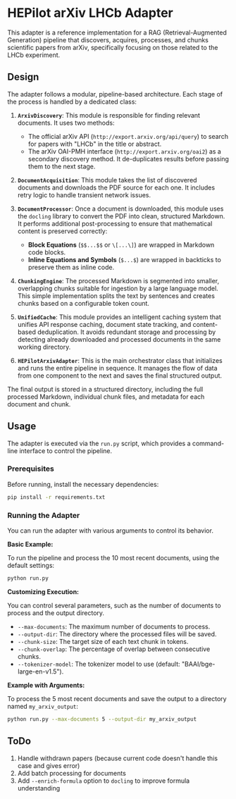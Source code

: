 # HEPilot arXiv LHCb Adapter

This adapter is a reference implementation for a RAG (Retrieval-Augmented Generation) pipeline that discovers, acquires, processes, and chunks scientific papers from arXiv, specifically focusing on those related to the LHCb experiment.

## Design

The adapter follows a modular, pipeline-based architecture. Each stage of the process is handled by a dedicated class:

1.  **`ArxivDiscovery`**: This module is responsible for finding relevant documents. It uses two methods:
    *   The official arXiv API (`http://export.arxiv.org/api/query`) to search for papers with "LHCb" in the title or abstract.
    *   The arXiv OAI-PMH interface (`http://export.arxiv.org/oai2`) as a secondary discovery method.
    It de-duplicates results before passing them to the next stage.

2.  **`DocumentAcquisition`**: This module takes the list of discovered documents and downloads the PDF source for each one. It includes retry logic to handle transient network issues.

3.  **`DocumentProcessor`**: Once a document is downloaded, this module uses the `docling` library to convert the PDF into clean, structured Markdown. It performs additional post-processing to ensure that mathematical content is preserved correctly:
    *   **Block Equations** (`$$...$$` or `\[...\]`) are wrapped in Markdown code blocks.
    *   **Inline Equations and Symbols** (`$...$`) are wrapped in backticks to preserve them as inline code.

4.  **`ChunkingEngine`**: The processed Markdown is segmented into smaller, overlapping chunks suitable for ingestion by a large language model. This simple implementation splits the text by sentences and creates chunks based on a configurable token count.

5.  **`UnifiedCache`**: This module provides an intelligent caching system that unifies API response caching, document state tracking, and content-based deduplication. It avoids redundant storage and processing by detecting already downloaded and processed documents in the same working directory.

6.  **`HEPilotArxivAdapter`**: This is the main orchestrator class that initializes and runs the entire pipeline in sequence. It manages the flow of data from one component to the next and saves the final structured output.

The final output is stored in a structured directory, including the full processed Markdown, individual chunk files, and metadata for each document and chunk.

## Usage

The adapter is executed via the `run.py` script, which provides a command-line interface to control the pipeline.

### Prerequisites

Before running, install the necessary dependencies:

```bash
pip install -r requirements.txt
```

### Running the Adapter

You can run the adapter with various arguments to control its behavior.

**Basic Example:**

To run the pipeline and process the 10 most recent documents, using the default settings:

```bash
python run.py
```

**Customizing Execution:**

You can control several parameters, such as the number of documents to process and the output directory.

*   `--max-documents`: The maximum number of documents to process.
*   `--output-dir`: The directory where the processed files will be saved.
*   `--chunk-size`: The target size of each text chunk in tokens.
*   `--chunk-overlap`: The percentage of overlap between consecutive chunks.
*   `--tokenizer-model`: The tokenizer model to use (default: "BAAI/bge-large-en-v1.5").

**Example with Arguments:**

To process the 5 most recent documents and save the output to a directory named `my_arxiv_output`:

```bash
python run.py --max-documents 5 --output-dir my_arxiv_output
```

## ToDo 


1. Handle withdrawn papers (because current code doesn't handle this case and gives error)
2. Add batch processing for documents
3. Add `--enrich-formula` option to `docling` to improve formula understanding